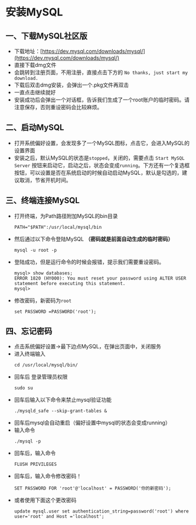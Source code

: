 # 安装MySQL

## 一、下载MySQL社区版
- 下载地址：[https://dev.mysql.com/downloads/mysql/](https://dev.mysql.com/downloads/mysql/)
- 直接下载dmg文件
- 会跳转到注册页面，不用注册，直接点击下方的 `No thanks, just start my download.`
- 下载后双击dmg安装，会弹出一个.pkg文件再双击
- 一直点击继续就好
- 安装成功后会弹出一个对话框，告诉我们生成了一个root账户的临时密码。请注意保存，否则重设密码会比较麻烦。


## 二、启动MySQL
- 打开系统偏好设置，会发现多了一个MySQL图标，点击它，会进入MySQL的设置界面
- 安装之后，默认MySQL的状态是`stopped`，关闭的，需要点击 `Start MySQL Server` 按钮来启动它，启动之后，状态会变成`running`。下方还有一个复选框按钮，可以设置是否在系统启动的时候自动启动MySQL，默认是勾选的，建议取消，节省开机时间。


## 三、终端连接MySQL
- 打开终端，为Path路径附加MySQL的bin目录
	```
	PATH="$PATH":/usr/local/mysql/bin
	```
- 然后通过以下命令登陆MySQL **（密码就是前面自动生成的临时密码）**
	```
	mysql -u root -p
	```
- 登陆成功，但是运行命令的时候会报错，提示我们需要重设密码。
	```
	mysql> show databases;
	ERROR 1820 (HY000): You must reset your password using ALTER USER statement before executing this statement.
	mysql>
	```
- 修改密码，新密码为`root`
	```
	set PASSWORD =PASSWORD('root');
	```


## 四、忘记密码
- 点击系统偏好设置->最下边点MySQL，在弹出页面中，关闭服务
- 进入终端输入
	```
	cd /usr/local/mysql/bin/
	```
- 回车后 登录管理员权限
	```
	sudo su
	```
- 回车后输入以下命令来禁止mysql验证功能
	```
	./mysqld_safe --skip-grant-tables &
	```
- 回车后mysql会自动重启（偏好设置中mysql的状态会变成running）
- 输入命令
	```
	./mysql -p
	```
- 回车后，输入命令
	```
	FLUSH PRIVILEGES
	```
- 回车后，输入命令修改密码！
	```
	SET PASSWORD FOR 'root'@'localhost' = PASSWORD('你的新密码');
	```
- 或者使用下面这个更改密码
	```
	update mysql.user set authentication_string=password('root') where user='root' and Host ='localhost';
	```